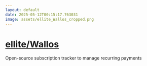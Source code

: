 ```yaml
---
layout: default
date: 2025-05-12T00:15:17.763031
image: assets/ellite_Wallos_cropped.png
---
```


# [ellite/Wallos](https://github.com/ellite/Wallos)

Open-source subscription tracker to manage recurring payments
